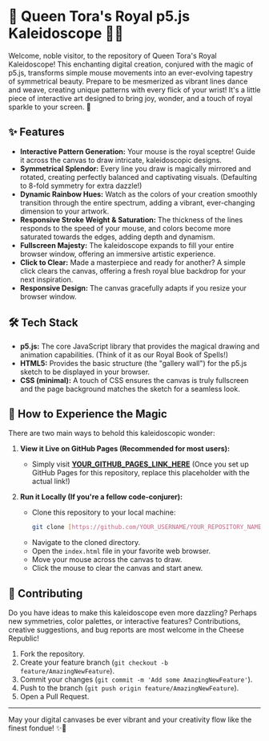 # 👑 Queen Tora's Royal p5.js Kaleidoscope 🎨✨

Welcome, noble visitor, to the repository of Queen Tora's Royal Kaleidoscope! This enchanting digital creation, conjured with the magic of p5.js, transforms simple mouse movements into an ever-evolving tapestry of symmetrical beauty. Prepare to be mesmerized as vibrant lines dance and weave, creating unique patterns with every flick of your wrist! It's a little piece of interactive art designed to bring joy, wonder, and a touch of royal sparkle to your screen. 💖

## ✨ Features

* **Interactive Pattern Generation:** Your mouse is the royal sceptre! Guide it across the canvas to draw intricate, kaleidoscopic designs.
* **Symmetrical Splendor:** Every line you draw is magically mirrored and rotated, creating perfectly balanced and captivating visuals. (Defaulting to 8-fold symmetry for extra dazzle!)
* **Dynamic Rainbow Hues:** Watch as the colors of your creation smoothly transition through the entire spectrum, adding a vibrant, ever-changing dimension to your artwork.
* **Responsive Stroke Weight & Saturation:** The thickness of the lines responds to the speed of your mouse, and colors become more saturated towards the edges, adding depth and dynamism.
* **Fullscreen Majesty:** The kaleidoscope expands to fill your entire browser window, offering an immersive artistic experience.
* **Click to Clear:** Made a masterpiece and ready for another? A simple click clears the canvas, offering a fresh royal blue backdrop for your next inspiration.
* **Responsive Design:** The canvas gracefully adapts if you resize your browser window.

## 🛠️ Tech Stack

* **p5.js:** The core JavaScript library that provides the magical drawing and animation capabilities. (Think of it as our Royal Book of Spells!)
* **HTML5:** Provides the basic structure (the "gallery wall") for the p5.js sketch to be displayed in your browser.
* **CSS (minimal):** A touch of CSS ensures the canvas is truly fullscreen and the page background matches the sketch for a seamless look.

## 🚀 How to Experience the Magic

There are two main ways to behold this kaleidoscopic wonder:

1.  **View it Live on GitHub Pages (Recommended for most users):**
    * Simply visit [**YOUR_GITHUB_PAGES_LINK_HERE**](YOUR_GITHUB_PAGES_LINK_HERE) (Once you set up GitHub Pages for this repository, replace this placeholder with the actual link!)

2.  **Run it Locally (If you're a fellow code-conjurer):**
    * Clone this repository to your local machine:
        ```bash
        git clone [https://github.com/YOUR_USERNAME/YOUR_REPOSITORY_NAME.git](https://github.com/YOUR_USERNAME/YOUR_REPOSITORY_NAME.git)
        ```
    * Navigate to the cloned directory.
    * Open the `index.html` file in your favorite web browser.
    * Move your mouse across the canvas to draw.
    * Click the mouse to clear the canvas and start anew.

## 💖 Contributing

Do you have ideas to make this kaleidoscope even more dazzling? Perhaps new symmetries, color palettes, or interactive features? Contributions, creative suggestions, and bug reports are most welcome in the Cheese Republic!

1.  Fork the repository.
2.  Create your feature branch (`git checkout -b feature/AmazingNewFeature`).
3.  Commit your changes (`git commit -m 'Add some AmazingNewFeature'`).
4.  Push to the branch (`git push origin feature/AmazingNewFeature`).
5.  Open a Pull Request.

---

May your digital canvases be ever vibrant and your creativity flow like the finest fondue! ✨🧀
